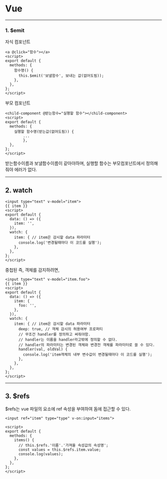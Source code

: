 # Vue

-----------------------------------------------------------------------------------------------------------------------------

### 1. $emit

자식 컴포넌트

```vue
<a @click="함수"></a>
<script>
export default {
  methods: {
    함수명() {
      this.$emit('보낼함수', 보내는 값(없어도됨));
    },
  },
};
</script>
```

부모 컴포넌트

```vue
<child-component @받는함수="실행할 함수"></child-component>
<script>
export default {
  methods: {
    실행할 함수명(받는값(없어도됨)) {
  		...
		},
  },
};
</script>
```

받는함수이름과 보낼함수이름이 같아야하며, 실행할 함수는 부모컴포넌트에서 정의해줘야 에러가 없다.

-----------------------------------------------------------------------------------------------------------------------------

## 2. watch

```vue
<input type="text" v-model="item">
{{ item }}
<script>
export default {
  data: () => ({
    item: '',
  }),
  watch: {
    item: { // item은 감시할 data 파라미터
      console.log('변경될때마다 이 코드를 실행');
    },
  },
};
</script>
```

중첩된 즉, 객체를 감지하려면,

```vue
<input type="text" v-model="item.foo">
{{ item }}
<script>
export default {
  data: () => ({
    item: {
      foo: '',
    },
  }),
  watch: {
    item: { // item은 감시할 data 파라미터
      deep: true, // 객체 감시의 허용여부 프로퍼티
      // 무조건 handler를 정의하고 써줘야함.
      // handler는 이름을 handler라고밖에 정의할 수 없다.
      // handler의 파라미터는 변경된 객체와 변경전 객체를 파라미터로 쓸 수 있다.
      handler(val, oldVal) {
        console.log('item객체의 내부 변수값이 변경될때마다 이 코드를 실행');
      },
    },
  },
};
</script>
```

-----------------------------------------------------------------------------------------------------------------------------

## 3. $refs

$refs는 vue 파일의 요소에 ref 속성을 부여하여 돔에 접근할 수 있다.

```vue
<input ref="item" type="type" v-on:input="items">

<script>
export default {
  methods: {
    items() {
      // this.$refs.'이름'.'가져올 속성값의 속성명';
      const values = this.$refs.item.value;
      console.log(values);
    },
  },
};
</script>
```

